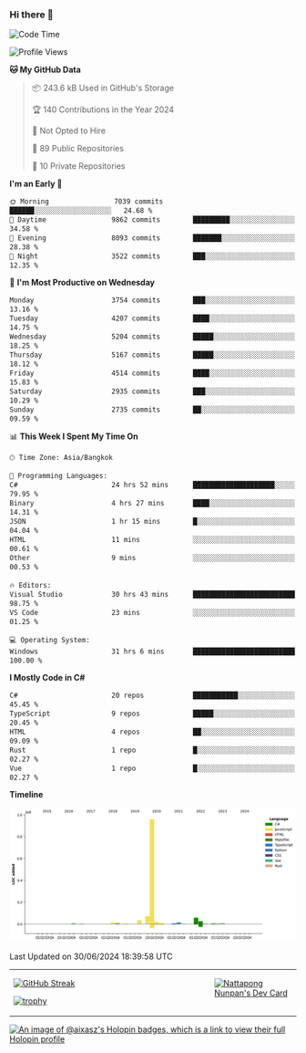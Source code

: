 ### Hi there 👋

<!--START_SECTION:waka-->
![Code Time](http://img.shields.io/badge/Code%20Time-1%2C758%20hrs%2029%20mins-blue)

![Profile Views](http://img.shields.io/badge/Profile%20Views-6-blue)

**🐱 My GitHub Data** 

> 📦 243.6 kB Used in GitHub's Storage 
 > 
> 🏆 140 Contributions in the Year 2024
 > 
> 🚫 Not Opted to Hire
 > 
> 📜 89 Public Repositories 
 > 
> 🔑 10 Private Repositories 
 > 
**I'm an Early 🐤** 

```text
🌞 Morning                7039 commits        ██████░░░░░░░░░░░░░░░░░░░   24.68 % 
🌆 Daytime                9862 commits        █████████░░░░░░░░░░░░░░░░   34.58 % 
🌃 Evening                8093 commits        ███████░░░░░░░░░░░░░░░░░░   28.38 % 
🌙 Night                  3522 commits        ███░░░░░░░░░░░░░░░░░░░░░░   12.35 % 
```
📅 **I'm Most Productive on Wednesday** 

```text
Monday                   3754 commits        ███░░░░░░░░░░░░░░░░░░░░░░   13.16 % 
Tuesday                  4207 commits        ████░░░░░░░░░░░░░░░░░░░░░   14.75 % 
Wednesday                5204 commits        █████░░░░░░░░░░░░░░░░░░░░   18.25 % 
Thursday                 5167 commits        █████░░░░░░░░░░░░░░░░░░░░   18.12 % 
Friday                   4514 commits        ████░░░░░░░░░░░░░░░░░░░░░   15.83 % 
Saturday                 2935 commits        ███░░░░░░░░░░░░░░░░░░░░░░   10.29 % 
Sunday                   2735 commits        ██░░░░░░░░░░░░░░░░░░░░░░░   09.59 % 
```


📊 **This Week I Spent My Time On** 

```text
🕑︎ Time Zone: Asia/Bangkok

💬 Programming Languages: 
C#                       24 hrs 52 mins      ████████████████████░░░░░   79.95 % 
Binary                   4 hrs 27 mins       ████░░░░░░░░░░░░░░░░░░░░░   14.31 % 
JSON                     1 hr 15 mins        █░░░░░░░░░░░░░░░░░░░░░░░░   04.04 % 
HTML                     11 mins             ░░░░░░░░░░░░░░░░░░░░░░░░░   00.61 % 
Other                    9 mins              ░░░░░░░░░░░░░░░░░░░░░░░░░   00.53 % 

🔥 Editors: 
Visual Studio            30 hrs 43 mins      █████████████████████████   98.75 % 
VS Code                  23 mins             ░░░░░░░░░░░░░░░░░░░░░░░░░   01.25 % 

💻 Operating System: 
Windows                  31 hrs 6 mins       █████████████████████████   100.00 % 
```

**I Mostly Code in C#** 

```text
C#                       20 repos            ███████████░░░░░░░░░░░░░░   45.45 % 
TypeScript               9 repos             █████░░░░░░░░░░░░░░░░░░░░   20.45 % 
HTML                     4 repos             ██░░░░░░░░░░░░░░░░░░░░░░░   09.09 % 
Rust                     1 repo              █░░░░░░░░░░░░░░░░░░░░░░░░   02.27 % 
Vue                      1 repo              █░░░░░░░░░░░░░░░░░░░░░░░░   02.27 % 
```



**Timeline**

![Lines of Code chart](https://raw.githubusercontent.com/aixasz/aixasz/main/assets/bar_graph.png)


 Last Updated on 30/06/2024 18:39:58 UTC
<!--END_SECTION:waka-->

<table>
<tr>
<td width="70%" valign="top">
 
 [![GitHub Streak](http://github-readme-streak-stats.herokuapp.com?user=aixasz&theme=github-dark&hide_border=true&date_format=%5BY%20%5DM%20j)](https://git.io/streak-stats)

 [![trophy](https://github-profile-trophy.vercel.app/?username=aixasz&theme=onedark)](https://github.com/ryo-ma/github-profile-trophy)
 </td>
<td width="30%" valign="top">
 
<a href="https://app.daily.dev/aixasz"><img src="https://api.daily.dev/devcards/403207936e6547c9a85ea449e9f3abe8.png?r=re8" alt="Nattapong Nunpan's Dev Card"/></a>

 </td>
</tr>
</table>

[![An image of @aixasz's Holopin badges, which is a link to view their full Holopin profile](https://holopin.me/aixasz)](https://holopin.io/@aixasz)
 

